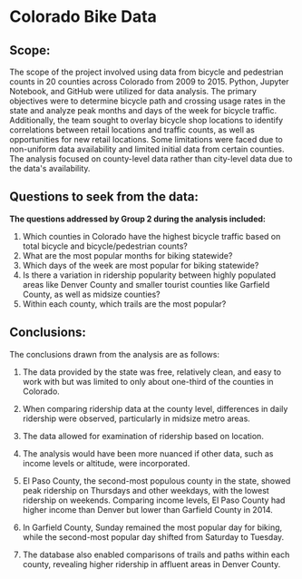 # Colorado Bike Data
## Scope:

The scope of the project involved using data from bicycle and pedestrian counts in 20 counties across Colorado from 2009 to 2015. Python, Jupyter Notebook, and GitHub were utilized for data analysis. The primary objectives were to determine bicycle path and crossing usage rates in the state and analyze peak months and days of the week for bicycle traffic. Additionally, the team sought to overlay bicycle shop locations to identify correlations between retail locations and traffic counts, as well as opportunities for new retail locations. Some limitations were faced due to non-uniform data availability and limited initial data from certain counties. The analysis focused on county-level data rather than city-level data due to the data's availability.

## Questions to seek from the data:

**The questions addressed by Group 2 during the analysis included:**

1. Which counties in Colorado have the highest bicycle traffic based on total bicycle and bicycle/pedestrian counts?
2. What are the most popular months for biking statewide?
3. Which days of the week are most popular for biking statewide?
4. Is there a variation in ridership popularity between highly populated areas like Denver County and smaller tourist counties like Garfield County, as well as midsize counties?
5. Within each county, which trails are the most popular?

## Conclusions:

The conclusions drawn from the analysis are as follows:

1. The data provided by the state was free, relatively clean, and easy to work with but was limited to only about one-third of the counties in Colorado.

2. When comparing ridership data at the county level, differences in daily ridership were observed, particularly in midsize metro areas.

3. The data allowed for examination of ridership based on location.

4. The analysis would have been more nuanced if other data, such as income levels or altitude, were incorporated.

5. El Paso County, the second-most populous county in the state, showed peak ridership on Thursdays and other weekdays, with the lowest ridership on weekends. Comparing income levels, El Paso County had higher income than Denver but lower than Garfield County in 2014.

6. In Garfield County, Sunday remained the most popular day for biking, while the second-most popular day shifted from Saturday to Tuesday.

7. The database also enabled comparisons of trails and paths within each county, revealing higher ridership in affluent areas in Denver County.









